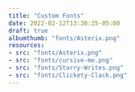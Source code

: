 ```yaml
---
title: "Custom Fonts"
date: 2022-02-12T13:30:25-05:00
draft: true
albumthumb: "fonts/Asterix.png"
resources:
- src: "fonts/Asterix.png"
- src: "fonts/cursive-me.png"
- src: "fonts/Starry-Writes.png"
- src: "fonts/Clickety-Clack.png"
---
```



